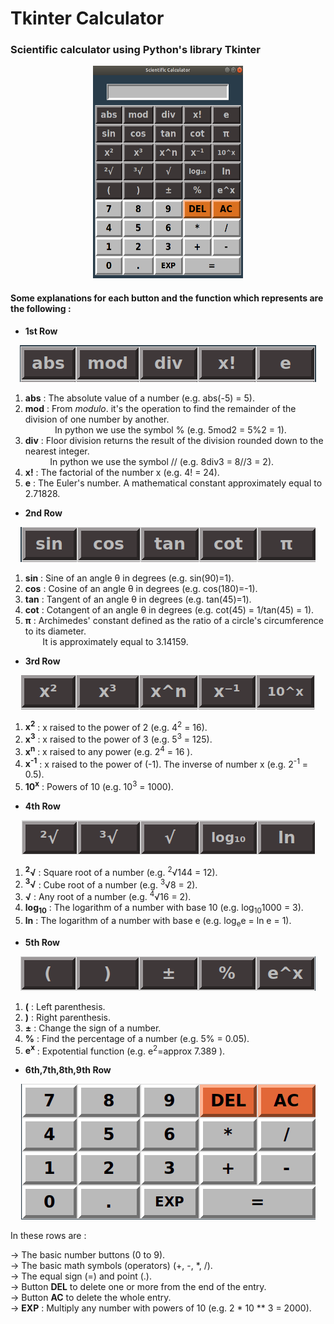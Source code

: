 # Tkinter Calculator

### Scientific calculator using Python's library Tkinter 

<p align="center">
   <img width="240" height="340"src="imgs/sci_calc.png">
</p>

#### Some explanations for each button and the function which represents are the following : 

- **1st Row**
<p align="center">
   <img src="imgs/1st_row.png">
</p>
  
1. **abs** : The absolute value of a number (e.g. abs(-5) = 5).
2. **mod** : From *modulo*. it's the operation to find the remainder of the division of one number by another.  
&nbsp; &nbsp; &nbsp; &nbsp; &nbsp; &nbsp;  In python we use the symbol %  (e.g. 5mod2 = 5%2 = 1).  
3. **div** : Floor division returns the result of the division rounded down to the nearest integer.  
&nbsp; &nbsp; &nbsp; &nbsp; &nbsp;  In python we use the symbol //  (e.g. 8div3 = 8//3 = 2).
4. **x!**  : The factorial of the number x (e.g. 4! = 24).
5. **e**   : The Euler's number. A mathematical constant approximately equal to 2.71828.  

- **2nd Row**
<p align="center">
   <img src="imgs/2nd_row.png">
</p>

1. **sin** : Sine of an angle &theta; in degrees (e.g. sin(90)=1).
2. **cos** : Cosine of an angle &theta; in degrees (e.g. cos(180)=-1).
3. **tan** : Tangent of an angle &theta; in degrees (e.g. tan(45)=1).
4. **cot** : Cotangent of an angle &theta; in degrees (e.g. cot(45) = 1/tan(45) = 1).
5. **π** : Archimedes' constant defined as the ratio of a circle's circumference to its diameter.  
&nbsp; &nbsp; &nbsp; &nbsp;It is approximately equal to 3.14159.

- **3rd Row**
<p align="center">
   <img src="imgs/3rd_row.png">
</p>

1. **x<sup>2</sup>** : x raised to the power of 2 (e.g. 4<sup>2</sup> = 16).
2. **x<sup>3</sup>** : x raised to the power of 3 (e.g. 5<sup>3</sup> = 125).
3. **x<sup>n</sup>** : x raised to any power (e.g. 2<sup>4</sup> = 16 ).
4. **x<sup>-1</sup>** : x raised to the power of (-1). The inverse of number x (e.g. 2<sup>-1</sup> = 0.5).
5. **10<sup>x</sup>** : Powers of 10 (e.g. 10<sup>3</sup> = 1000).

- **4th Row**
<p align="center">
   <img src="imgs/4th_row.png">
</p>

1. **<sup>2</sup>√** : Square root of a number (e.g. <sup>2</sup>√144 = 12).
2. **<sup>3</sup>√** : Cube root of a number (e.g. <sup>3</sup>√8 = 2).
3. **√**  : Any root of a number (e.g. <sup>4</sup>√16 = 2).
4. **log<sub>10</sub>** : The logarithm of a number with base 10 (e.g. log<sub>10</sub>1000 = 3).
5. **ln** : The logarithm of a number with base e (e.g. log<sub>e</sub>e = ln e = 1).

- **5th Row**
<p align="center">
   <img src="imgs/5th_row.png">
</p>

1. **(** : Left parenthesis.
2. **)** : Right parenthesis.
3. **±** : Change the sign of a number.
4. **%** : Find the percentage of a number (e.g. 5% = 0.05).
5. **e<sup>x</sup>** : Expotential function (e.g. e<sup>2</sup>=approx 7.389 ).

- **6th,7th,8th,9th Row**
<p align="center">
   <img src="imgs/6789th_rows.png">
</p>

In these rows are :  

-> The basic number buttons (0 to 9).  
-> The basic math symbols (operators) (+, -, *, /).  
-> The equal sign (=) and point (.).  
-> Button **DEL** to delete one or more from the end of the entry.  
-> Button **AC** to delete the whole entry.  
-> **EXP** : Multiply any number with powers of 10 (e.g. 2 * 10 ** 3 = 2000).  
